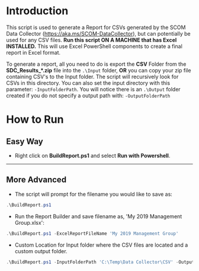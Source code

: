 # Introduction
This script is used to generate a Report for CSVs generated by the SCOM Data Collector (https://aka.ms/SCOM-DataCollector), but can potentially be used for any CSV files. **Run this script ON A MACHINE that has Excel INSTALLED.** This will use Excel PowerShell components to create a final report in Excel format.

To generate a report, all you need to do is export the **CSV** Folder from the **SDC_Results_*.zip** file into the `.\Input` folder, **OR** you can copy your zip file containing CSV's to the Input folder. The script will recursively look for CSVs in this directory. You can also set the input directory with this parameter: `-InputFolderPath`. You will notice there is an `.\Output` folder created if you do not specify a output path with: `-OutputFolderPath`

# How to Run
## Easy Way
* Right click on **BuildReport.ps1** and select **Run with Powershell**.

---

## More Advanced
* The script will prompt for the filename you would like to save as:
```powershell
.\BuildReport.ps1
```

* Run the Report Builder and save filename as, 'My 2019 Management Group.xlsx':
```powershell
.\BuildReport.ps1 -ExcelReportFileName 'My 2019 Management Group'
```

* Custom Location for Input folder where the CSV files are located and a custom output folder.
```powershell
.\BuildReport.ps1 -InputFolderPath 'C:\Temp\Data Collector\CSV' -OutputFolderPath 'C:\Temp\Data Collector\Built Report\'
```